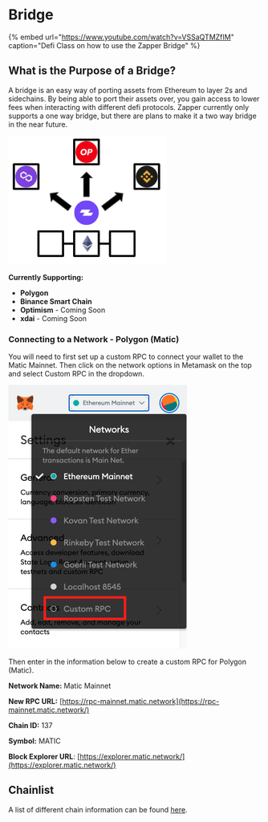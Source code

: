 # Bridge

{% embed url="https://www.youtube.com/watch?v=VSSaQTMZfIM" caption="Defi Class on how to use the Zapper Bridge" %}

## What is the Purpose of a Bridge?

A bridge is an easy way of porting assets from Ethereum to layer 2s and sidechains. By being able to port their assets over, you gain access to lower fees when interacting with different defi protocols. Zapper currently only supports a one way bridge, but there are plans to make it a two way bridge in the near future.

![](../.gitbook/assets/one-way-bridge.png)

**Currently Supporting:**

* **Polygon**
* **Binance Smart Chain**
* **Optimism** - Coming Soon
* **xdai** - Coming Soon

### Connecting to a Network - Polygon \(Matic\)

You will need to first set up a custom RPC to connect your wallet to the Matic Mainnet. Then click on the network options in Metamask on the top and select Custom RPC in the dropdown.

![Custom RPC Option](../.gitbook/assets/mm-custom.png)

Then enter in the information below to create a custom RPC for Polygon \(Matic\). 

**Network Name:** Matic Mainnet

**New RPC URL:** [https://rpc-mainnet.matic.network](https://rpc-mainnet.matic.network/)

**Chain ID:** 137

**Symbol:** MATIC

**Block Explorer URL**: [https://explorer.matic.network/](https://explorer.matic.network/)



## Chainlist 

A list of different chain information can be found [here](https://chainlist.org/). 


